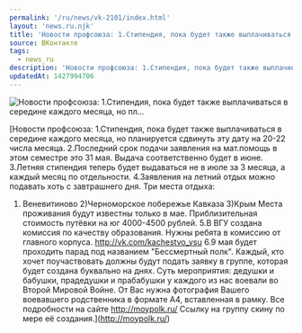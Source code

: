 ```yaml
---
permalink: '/ru/news/vk-2101/index.html'
layout: 'news.ru.njk'
title: 'Новости профсоюза: 1.Стипендия, пока будет также выплачиваться в середине каждого месяца, но пл…'
source: ВКонтакте
tags:
  - news_ru
description: 'Новости профсоюза: 1.Стипендия, пока будет также выплачиваться в середине каждого месяца, но пл…'
updatedAt: 1427994706
---
```

![Новости профсоюза: 1.Стипендия, пока будет также выплачиваться в середине каждого месяца, но пл…](https://sun9-29.userapi.com/c624618/v624618044/2d258/Gxvy3VIxN0E.jpg)

[Новости профсоюза:
1.Стипендия, пока будет также выплачиваться в середине каждого месяца, но планируется сдвинуть эту дату на 20-22 числа месяца.
2.Последний срок подачи заявления на мат.помощь в этом семестре это 31 мая. Выдача соответственно будет в июне.
3.Летняя стипендия теперь будет выдаваться не в июле за 3 месяца, а каждый месяц по отдельности.
4.Заявления на летний отдых можно подавать хоть с завтрашнего дня.
Три места отдыха:
1) Веневитиново
2)Черноморское побережье Кавказа
3)Крым
Места проживания будут известны только в мае. Приблизительная стоимость путёвки на юг 4000-4500 рублей.
5.В ВГУ создана комиссия по качеству образования. Нужны ребята в комиссию от главного корпуса. http://vk.com/kachestvo_vsu
6.9 мая будет проходить парад под названием "Бессмертный полк". Каждый, кто хочет поучаствовать должны будут подать заявку в группе, которая будет создана буквально на днях.
Суть мероприятия: дедушки и бабушки, прадедушки и прабабушки у каждого из нас воевали во Второй Мировой Войне. От Вас нужна фотография Вашего воевавшего родственника в формате А4, вставленная в рамку. Все подробности на сайте http://moypolk.ru/
Ссылку на группу скину по мере её создания.](http://moypolk.ru/)

